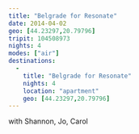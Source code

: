 ```yaml
---
title: "Belgrade for Resonate"
date: 2014-04-02
geo: [44.23297,20.79796]
tripit: 104508973
nights: 4
modes: ["air"]
destinations:
  -
    title: "Belgrade for Resonate"
    nights: 4
    location: "apartment"
    geo: [44.23297,20.79796]
---
```


with Shannon, Jo, Carol
